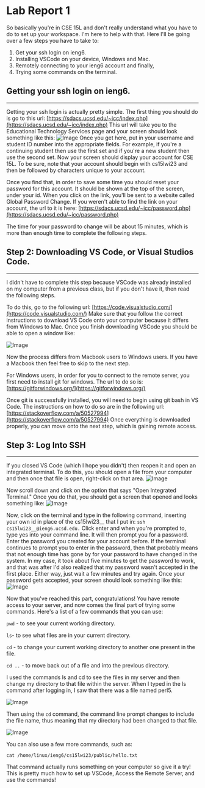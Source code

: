 # Lab Report 1

So basically you're in CSE 15L and don't really understand what you have to do to set up your workspace. I'm here to help with that.
Here I'll be going over a few steps you have to take to:
1. Get your ssh login on ieng6.
2. Installing VSCode on your device, Windows and Mac.
3. Remotely connecting to your ieng6 account
and finally,
4. Trying some commands on the terminal.

## Getting your ssh login on ieng6.
---
Getting your ssh login is actually pretty simple. 
The first thing you should do is go to this url: [https://sdacs.ucsd.edu/~icc/index.php](https://sdacs.ucsd.edu/~icc/index.php)
This url will take you to the Educational Technology Services page and your screen should look something like this:
![Image](https://user-images.githubusercontent.com/111078165/212213202-4107a363-a049-403a-a0ab-8d3237be05b3.png)
Once you get here, put in your username and student ID number into the appropriate fields. For example, if you're a continuing student then use the first set and if you're a new student then use the second set.
Now your screen should display your account for CSE 15L. To be sure, note that your account should begin with cs15lwi23 and then be followed by characters unique to your account.

Once you find that, in order to save some time you should reset your password for this account. It should be shown at the top of the screen, under your id. When you click on the link, you'll be sent to a website called Global Password Change.
If you weren't able to find the link on your account, the url to it is here: [https://sdacs.ucsd.edu/~icc/password.php](https://sdacs.ucsd.edu/~icc/password.php)

The time for your password to change will be about 15 minutes, which is more than enough time to complete the following steps.

## Step 2: Downloading VS Code, or Visual Studios Code.
---
I didn't have to complete this step because VSCode was already installed on my computer from a previous class, but if you don't have it, then read the following steps. 

To do this, go to the following url: [https://code.visualstudio.com/](https://code.visualstudio.com/)
Make sure that you follow the correct instructions to download VS Code onto your computer because it differs from Windows to Mac. Once you finish downloading VSCode you should be able to open a window like:

![Image](https://user-images.githubusercontent.com/111078165/212214129-dcfed4e0-05e3-4289-94b3-6fd5ba2bfb3a.png)

Now the process differs from Macbook users to Windows users. If you have a Macbook then feel free to skip to the next step. 

For Windows users, in order for you to connect to the remote server, you first need to install git for windows. The url to do so is: [https://gitforwindows.org/](https://gitforwindows.org/)

Once git is successfully installed, you will need to begin using git bash in VS Code. The instructions on how to do so are in the following url: [https://stackoverflow.com/a/50527994](https://stackoverflow.com/a/50527994)
Once everything is downloaded properly, you can move onto the next step, which is gaining remote access.

## Step 3: Log Into SSH
---
If you closed VS Code (which I hope you didn't) then reopen it and open an integrated terminal. To do this, you should open a file from your computer and then once that file is open, right-click on that area.
![Image](https://user-images.githubusercontent.com/111078165/212215225-6dfc1d98-f302-472b-920f-8453afff1caa.png)

Now scroll down and click on the option that says "Open Integrated Terminal." Once you do that, you should get a screen that opened and looks something like:
![Image](https://user-images.githubusercontent.com/111078165/212215361-bc27ac30-4aa1-4085-b423-6f11eb2df203.png)

Now, click on the terminal and type in the following command, inserting your own id in place of the cs15lwi23__ that I put in:
```ssh cs15lwi23__@ieng6.ucsd.edu.```
Click enter and when you're prompted to, type yes into your command line. It will then prompt you for a password. Enter the password you created for your account before.
If the terminal continues to prompt you to enter in the password, then that probably means that not enough time has gone by for your password to have changed in the system. 
In my case, it took about five minutes to get the password to work, and that was after I'd also realized that my password wasn't accepted in the first place. Either way, just wait a few minutes and try again.
Once your password gets accepted, your screen should look something like this:
![Image](https://user-images.githubusercontent.com/111078165/212215778-dd12ab06-d405-4c86-921d-cd5f70efb107.png)

Now that you've reached this part, congratulations! You have remote access to your server, and now comes the final part of trying some commands.
Here's a list of a few commands that you can use:

```pwd``` - to see your current working directory.

```ls```- to see what files are in your current directory.

```cd``` - to change your current working directory to another one present in the file.

```cd ..``` - to move back out of a file and into the previous directory.

I used the commands ls and cd to see the files in my server and then change my directory to that file within the server. When I typed in the ls command after logging in, I saw that there was a file named perl5.

![Image](https://user-images.githubusercontent.com/111078165/212216448-9601961e-533c-43e6-87ec-b5229f4c7507.png)

Then using the ```cd``` command, the command line prompt changes to include the file name, thus meaning that my directory had been changed to that file.

![Image](https://user-images.githubusercontent.com/111078165/212216541-74b6d089-6d61-4d32-8312-331cbc7c0326.png)

You can also use a few more commands, such as:

``` cat /home/linux/ieng6/cs15lwi23/public/hello.txt ```

That command actually runs something on your computer so give it a try! This is pretty much how to set up VSCode, Access the Remote Server, and use the commands!

